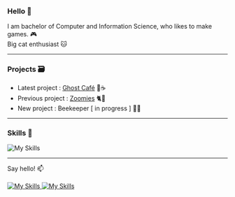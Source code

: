 ### Hello 👋


I am bachelor of Computer and Information Science, who likes to make games. 🎮 <br>
Big cat enthusiast 🐱

<hr>

<h3>Projects 🗃️ </h3>

- Latest project : <a href="https://github.com/betipp/Ghost-Cafe">Ghost Café</a> 👻☕
- Previous project : <a href="https://pompam.itch.io/zoomies">Zoomies</a> 🐈💫
- New project : Beekeeper [ in progress ] 🐝🍯

<hr>

<h3>Skills 🧰 </h3>

![My Skills](https://go-skill-icons.vercel.app/api/icons?i=unity,blender,ps,cs,java,python,vue,js,git&perline=3)

<hr>

Say hello! 📫
<br><br>
<a href="https://twitter.com/PomPamWasTaken"> ![My Skills](https://go-skill-icons.vercel.app/api/icons?i=twitter&perline=1)
<a href="https://pompam.itch.io/"> ![My Skills](https://go-skill-icons.vercel.app/api/icons?i=itchio&perline=1)



<!--
**betipp/betipp** is a ✨ _special_ ✨ repository because its `README.md` (this file) appears on your GitHub profile.

Here are some ideas to get you started:

- 🔭 I’m currently working on ...
- 🌱 I’m currently learning ...
- 👯 I’m looking to collaborate on ...
- 🤔 I’m looking for help with ...
- 💬 Ask me about ...
- 📫 How to reach me: ...
- 😄 Pronouns: ...
- ⚡ Fun fact: ...
-->

